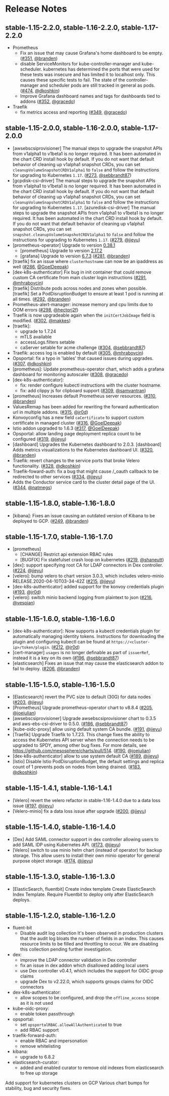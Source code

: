 # Release Notes

## stable-1.15-2.2.0, stable-1.16-2.2.0, stable-1.17-2.2.0

* Prometheus
  * Fix an issue that may cause Grafana's home dashboard to be empty. ([#351](https://github.com/mesosphere/kubernetes-base-addons/pull/351), [@branden](https://github.com/branden))
  * disable ServiceMonitors for kube-controller-manager and kube-scheduler. kubernetes has determined the ports that were used for these tests was insecure and has limited it to localhost only. This causes these specific tests to fail. The state of the controller-manager and scheduler pods are still tracked in general as pods. ([#474](https://github.com/mesosphere/kubernetes-base-addons/pull/474), [@dkoshkin](https://github.com/dkoshkin))
  * Improve Grafana dashboard names and tags for dashboards tied to addons ([#352](https://github.com/mesosphere/kubernetes-base-addons/pull/352), [@gracedo](https://github.com/gracedo))
* Traefik
  * fix metrics access and reporting ([#349](https://github.com/mesosphere/kubernetes-base-addons/pull/349), [@gracedo](https://github.com/gracedo))

## stable-1.15-2.0.0, stable-1.16-2.0.0, stable-1.17-2.0.0

* \[awsebscsiprovisioner\] The manual steps to upgrade the snapshot APIs from v1alpha1 to v1beta1 is no longer required. It has been automated in the chart CRD install hook by default. If you do not want that default behavior of cleaning up v1alpha1 snapshot CRDs, you can set `cleanupVolumeSnapshotCRDV1alpha1` to `false` and follow the instructions for upgrading to Kubernetes `1.17`. ([#273](https://github.com/mesosphere/kubernetes-base-addons/pull/273), [@sebbrandt87](https://github.com/sebbrandt87))
* \[gcpdisk-csi-driver\] The manual steps to upgrade the snapshot APIs from v1alpha1 to v1beta1 is no longer required. It has been automated in the chart CRD install hook by default. If you do not want that default behavior of cleaning up v1alpha1 snapshot CRDs, you can set `cleanupVolumeSnapshotCRDV1alpha1` to `false` and follow the instructions for upgrading to Kubernetes `1.17`.
  \[azuredisk-csi-driver\] The manual steps to upgrade the snapshot APIs from v1alpha1 to v1beta1 is no longer required. It has been automated in the chart CRD install hook by default. If you do not want that default behavior of cleaning up v1alpha1 snapshot CRDs, you can set `snapshot.cleanupVolumeSnapshotCRDV1alpha1` to `false` and follow the instructions for upgrading to Kubernetes `1.17`. ([#279](https://github.com/mesosphere/kubernetes-base-addons/pull/279), [@jieyu](https://github.com/jieyu))
* \[prometheus-operator\] Upgrade to version [0.38.1](https://github.com/coreos/prometheus-operator/releases/tag/v0.38.1)
    - \[prometheus\] Upgrade to version [2.17.2](https://github.com/prometheus/prometheus/releases/tag/v2.17.2)
    - \[grafana\] Upgrade to version [6.7.3](https://github.com/grafana/grafana/releases/tag/v6.7.3) ([#281](https://github.com/mesosphere/kubernetes-base-addons/pull/281), [@branden](https://github.com/branden))
* \[traefik\] fix an issue where `clusterhostname` can now be an ipaddress as well ([#286](https://github.com/mesosphere/kubernetes-base-addons/pull/286), [@GoelDeepak](https://github.com/GoelDeepak))
* [dex-k8s-authenticator] Fix bug in init container that could remove custom CA certificate from main cluster login instructions ([#291](https://github.com/mesosphere/kubernetes-base-addons/pull/291), [@mhrabovcin](https://github.com/mhrabovcin))
* \[traefik\] Distribute pods across nodes and zones when possible.
  \[traefik\] Set a PodDisruptionBudget to ensure at least 1 pod is running at all times. ([#292](https://github.com/mesosphere/kubernetes-base-addons/pull/292), [@branden](https://github.com/branden))
* Prometheus-alert-manager: increase memory and cpu limits due to OOM errors ([#298](https://github.com/mesosphere/kubernetes-base-addons/pull/298), [@hectorj2f](https://github.com/hectorj2f))
* Traefik is now upgradeable again when the `initCertJobImage` field is modified. ([#302](https://github.com/mesosphere/kubernetes-base-addons/pull/302), [@makkes](https://github.com/makkes))
* \[traefik\]:
  - upgrade to 1.7.24
  - mTLS available
  - accessLogs.filters setable
  - caServer setable for acme challenge ([#304](https://github.com/mesosphere/kubernetes-base-addons/pull/304), [@sebbrandt87](https://github.com/sebbrandt87))
* Traefik: access log is enabled by default ([#305](https://github.com/mesosphere/kubernetes-base-addons/pull/305), [@mhrabovcin](https://github.com/mhrabovcin))
* Opsportal: fix a typo in 'lables' that caused issues during upgrades. ([#307](https://github.com/mesosphere/kubernetes-base-addons/pull/307), [@dkoshkin](https://github.com/dkoshkin))
* \[prometheus\]: Update prometheus-operator chart, which adds a grafana dashboard for monitoring autoscaler ([#308](https://github.com/mesosphere/kubernetes-base-addons/pull/308), [@gracedo](https://github.com/gracedo))
* \[dex-k8s-authenticator\]:
  - fix: render configure kubectl instructions with the cluster hostname.
  - fix: add clippy js for clipboard support ([#309](https://github.com/mesosphere/kubernetes-base-addons/pull/309), [@samvantran](https://github.com/samvantran))
* \[prometheus\] Increases default Prometheus server resources. ([#310](https://github.com/mesosphere/kubernetes-base-addons/pull/310), [@branden](https://github.com/branden))
* ValuesRemap has been added for rewriting the forward authentication url in multiple addons. ([#315](https://github.com/mesosphere/kubernetes-base-addons/pull/315), [@jr0d](https://github.com/jr0d))
* Konvoyconfig has a new field `caCertificate` to support custom certificate in managed cluster ([#316](https://github.com/mesosphere/kubernetes-base-addons/pull/316), [@GoelDeepak](https://github.com/GoelDeepak))
* Istio addon upgraded to 1.6.3 ([#317](https://github.com/mesosphere/kubernetes-base-addons/pull/317), [@GoelDeepak](https://github.com/GoelDeepak))
* Opsportal: allow landing page deployment replica count to be configured ([#319](https://github.com/mesosphere/kubernetes-base-addons/pull/319), [@jieyu](https://github.com/jieyu))
* \[dashboard\] Upgrades the Kubernetes dashboard to 2.0.3.
  \[dashboard\] Adds metrics visualizations to the Kubernetes dashboard UI. ([#320](https://github.com/mesosphere/kubernetes-base-addons/pull/320), [@branden](https://github.com/branden))
* Traefik: revert changes to the service ports that broke Velero functionality. ([#328](https://github.com/mesosphere/kubernetes-base-addons/pull/328), [@dkoshkin](https://github.com/dkoshkin))
* Traefik-foward-auth: fix a bug that might cause /_oauth callback to be redirected to other services ([#334](https://github.com/mesosphere/kubernetes-base-addons/pull/334), [@jieyu](https://github.com/jieyu))
* Adds the Conductor service card to the cluster detail page of the UI. ([#344](https://github.com/mesosphere/kubernetes-base-addons/pull/344), [@natmegs](https://github.com/natmegs))

## stable-1.15-1.8.0, stable-1.16-1.8.0

* \[kibana\]: Fixes an issue causing an outdated version of Kibana to be deployed to GCP. ([#249](https://github.com/mesosphere/kubernetes-base-addons/pull/249), [@branden](https://github.com/branden))

## stable-1.15-1.7.0, stable-1.16-1.7.0

*  \[prometheus\]
   * \[CHANGE\] Restrict api extension RBAC rules
   * \[BUGFIX\] Fix statefulset crash loop on kubernetes ([#219](https://github.com/mesosphere/kubernetes-base-addons/pull/219), [@shaneutt](https://github.com/shaneutt))
* \[dex\]: support specifying root CA for LDAP connectors in Dex controller. ([#224](https://github.com/mesosphere/kubernetes-base-addons/pull/224), [@jieyu](https://github.com/jieyu))
* \[velero\]: bump velero to chart version 3.0.3, which includes velero-minio RELEASE.2020-04-10T03-34-42Z ([#215](https://github.com/mesosphere/kubernetes-base-addons/pull/215), [@jieyu](https://github.com/jieyu))
* \[dex-k8s-authenticator\] added support for the konvoy credentials plugin ([#193](https://github.com/mesosphere/kubernetes-base-addons/pull/193), [@jr0d](https://github.com/jr0d))
* \[velero\]: switch minio backend logging from plaintext to json ([#216](https://github.com/mesosphere/kubernetes-base-addons/pull/216), [@vespian](https://github.com/vespian))

## stable-1.15-1.6.0, stable-1.16-1.6.0

* \[dex-k8s-authenticator\]: Now supports a kubectl credentials plugin for automatically managing identity tokens. Instructions for downloading the plugin and configuring kubectl can be found at `https://<cluster-ip>/token/plugin`. ([#212](https://github.com/mesosphere/kubernetes-base-addons/pull/212), [@jr0d](https://github.com/jr0d))
* \[cert-manager\] `usages` is no longer definable as part of `issuerRef`, instead it is a key on its own ([#196](https://github.com/mesosphere/kubernetes-base-addons/pull/196), [@sebbrandt87](https://github.com/sebbrandt87))
* \[elasticsearch\] Fixes an issue that may cause the elasticsearch addon to fail to deploy. ([#206](https://github.com/mesosphere/kubernetes-base-addons/pull/206), [@branden](https://github.com/branden))

## stable-1.15-1.5.0, stable-1.16-1.5.0
* \[Elasticsearch\] revert the PVC size to default (30G) for data nodes ([#203](https://github.com/mesosphere/kubernetes-base-addons/pull/203), [@jieyu](https://github.com/jieyu))
* \[Prometheus\] Upgrade prometheus-operator chart to v8.8.4 ([#205](https://github.com/mesosphere/kubernetes-base-addons/pull/205), [@joejulian](https://github.com/joejulian))
* \[awsebscsiprovisioner\] Upgrade awsebscsiprovisioner chart to 0.3.5 and aws-ebs-csi-driver to 0.5.0. ([#186](https://github.com/mesosphere/kubernetes-base-addons/pull/186), [@sebbrandt87](https://github.com/sebbrandt87))
* \[kube-oidc-proxy\] allow using default system CA bundle. ([#191](https://github.com/mesosphere/kubernetes-base-addons/pull/191), [@jieyu](https://github.com/jieyu))
* \[Traefik\] Upgrade Traefik to 1.7.23. This change fixes the ability to access the Kubernetes API server when the connection needs to be upgraded to SPDY, among other bug fixes. For more details, see https://github.com/mesosphere/charts/pull/514. ([#190](https://github.com/mesosphere/kubernetes-base-addons/pull/190), [@joejulian](https://github.com/joejulian))
* \[dex-k8s-authenticator\] allow to use system default CA ([#189](https://github.com/mesosphere/kubernetes-base-addons/pull/189), [@jieyu](https://github.com/jieyu))
* \[Istio\] Disable Istio PodDisruptionBudget, the default settings and replica count of 1 prevents pods on nodes from being drained. ([#183](https://github.com/mesosphere/kubernetes-base-addons/pull/183), [@dkoshkin](https://github.com/dkoshkin))

## stable-1.15-1.4.1, stable-1.16-1.4.1

* \[Velero\] revert the velero refactor in stable-1.16-1.4.0 due to a data loss issue ([#197](https://github.com/mesosphere/kubernetes-base-addons/pull/197), [@jieyu](https://github.com/jieyu))
* \[Velero-minio\] fix a data loss issue after upgrade ([#200](https://github.com/mesosphere/kubernetes-base-addons/pull/200), [@jieyu](https://github.com/jieyu))

## stable-1.15-1.4.0, stable-1.16-1.4.0

* \[Dex\] Add SAML connector support in dex controller allowing users to add SAML IDP using Kubernetes API. ([#173](https://github.com/mesosphere/kubernetes-base-addons/pull/173), [@jieyu](https://github.com/jieyu))
* \[Velero\] switch to use minio helm chart (instead of operator) for backup storage. This allow users to install their own minio operator for general purpose object storage. ([#174](https://github.com/mesosphere/kubernetes-base-addons/pull/174), [@jieyu](https://github.com/jieyu))

## stable-1.15-1.3.0, stable-1.16-1.3.0

* \[ElasticSearch, fluentbit\] Create index template
  Create ElasticSearch Index Template. Require Fluentbit to deploy only after ElasticSearch deploys.

## stable-1.15-1.2.0, stable-1.16-1.2.0

* fluent-bit
  * Disable audit log  collection
    It's been observed in production clusters that the audit log bloats the number of fields in an index.
    This causes resource limits to be filled and throttling to occur.
    We are disabling this collection pending further investigation.
* dex:
  * improve the LDAP connector validation in Dex controller
  * fix an issue in dex addon which disallowed adding local users
  * use Dex controller v0.4.1, which includes the support for OIDC group claims
  * upgrade Dex to v2.22.0, which supports groups claims for OIDC connectors
* dex-k8s-authenticator:
  * allow scopes to be configured, and drop the `offline_access` scope as it is not used
* kube-oidc-proxy:
  *  enable token passthrough
* opsportal:
  * set `opsportalRBAC.allowAllAuthenticated` to true
  * add RBAC support
* traefik-forward-auth:
  * enable RBAC and impersonation
  * remove whitelisting
* kibana:
  * upgrade to 6.8.2
* elasticsearch-curator:
  * added and enabled curator to remove old indexes from elasticsearch to free up storage


Add support for kubernetes clusters on GCP
Various chart bumps for stability, bug and security fixes.
